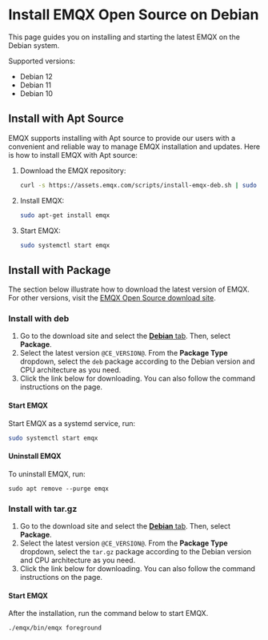 # Install EMQX Open Source on Debian


This page guides you on installing and starting the latest EMQX on the Debian system.

Supported versions:

- Debian 12
- Debian 11
- Debian 10

## Install with Apt Source

EMQX supports installing with Apt source to provide our users with a convenient and reliable way to manage EMQX installation and updates. Here is how to install EMQX with Apt source:

1. Download the EMQX repository:

   ```bash
   curl -s https://assets.emqx.com/scripts/install-emqx-deb.sh | sudo bash
   ```

2. Install EMQX:

   ```bash
   sudo apt-get install emqx
   ```

3. Start EMQX:

   ```bash
   sudo systemctl start emqx
   ```

## Install with Package

The section below illustrate how to download the latest version of EMQX. For other versions, visit the [EMQX Open Source download site](https://www.emqx.com/en/downloads-and-install/broker). 

### Install with deb

1. Go to the download site and select the [**Debian** tab](https://www.emqx.com/en/downloads-and-install/broker?os=Debian). Then, select **Package**.
2. Select the latest version `@CE_VERSION@`. From the **Package Type** dropdown, select the `deb` package according to the Debian version and CPU architecture as you need.
3. Click the link below for downloading. You can also follow the command instructions on the page.

#### Start EMQX

Start EMQX as a systemd service, run:

```bash
sudo systemctl start emqx
```

#### Uninstall EMQX

To uninstall EMQX, run:

```
sudo apt remove --purge emqx
```

### Install with tar.gz

1. Go to the download site and select the [**Debian** tab](https://www.emqx.com/en/downloads-and-install/broker?os=Debian). Then, select **Package**.
2. Select the latest version `@CE_VERSION@`. From the **Package Type** dropdown, select the `tar.gz` package according to the Debian version and CPU architecture as you need.
3. Click the link below for downloading. You can also follow the command instructions on the page.

#### Start EMQX

After the installation, run the command below to start EMQX.

```bash
./emqx/bin/emqx foreground
```

